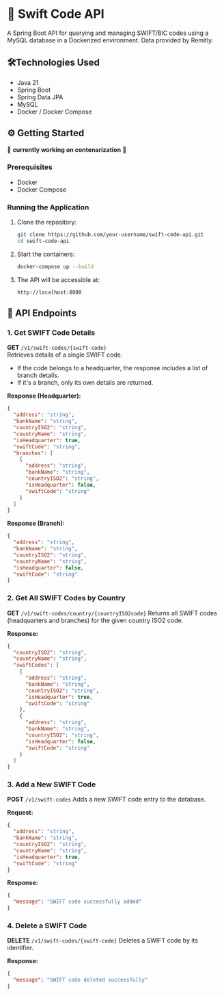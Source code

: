 # 🏦 Swift Code API

A Spring Boot API for querying and managing SWIFT/BIC codes using a MySQL database in a Dockerized environment. Data provided by Remitly.

## 🛠️Technologies Used

* Java 21
* Spring Boot
* Spring Data JPA
* MySQL
* Docker / Docker Compose

## ⚙️ Getting Started
🚧 **currently working on contenarization** 🚧

### Prerequisites

* Docker
* Docker Compose

### Running the Application

1. Clone the repository:

   ```bash
   git clone https://github.com/your-username/swift-code-api.git
   cd swift-code-api
   ```

2. Start the containers:

   ```bash
   docker-compose up --build
   ```

3. The API will be accessible at:

   ```
   http://localhost:8080
   ```

## 🚩 API Endpoints

### 1. Get SWIFT Code Details
**GET** `/v1/swift-codes/{swift-code}`  
Retrieves details of a single SWIFT code.

- If the code belongs to a headquarter, the response includes a list of branch details.
- If it's a branch, only its own details are returned.

**Response (Headquarter):**
```json
{
  "address": "string",
  "bankName": "string",
  "countryISO2": "string",
  "countryName": "string",
  "isHeadquarter": true,
  "swiftCode": "string",
  "branches": [
    {
      "address": "string",
      "bankName": "string",
      "countryISO2": "string",
      "isHeadquarter": false,
      "swiftCode": "string"
    }
  ]
}
```
**Response (Branch):**
```json
{
  "address": "string",
  "bankName": "string",
  "countryISO2": "string",
  "countryName": "string",
  "isHeadquarter": false,
  "swiftCode": "string"
}
```
### 2. Get All SWIFT Codes by Country
**GET** `/v1/swift-codes/country/{countryISO2code}`
Returns all SWIFT codes (headquarters and branches) for the given country ISO2 code.

**Response:**
```json
{
  "countryISO2": "string",
  "countryName": "string",
  "swiftCodes": [
    {
      "address": "string",
      "bankName": "string",
      "countryISO2": "string",
      "isHeadquarter": true,
      "swiftCode": "string"
    },
    {
      "address": "string",
      "bankName": "string",
      "countryISO2": "string",
      "isHeadquarter": false,
      "swiftCode": "string"
    }
  ]
}
```
### 3. Add a New SWIFT Code
**POST** `/v1/swift-codes`
Adds a new SWIFT code entry to the database.

**Request:**
```json
{
  "address": "string",
  "bankName": "string",
  "countryISO2": "string",
  "countryName": "string",
  "isHeadquarter": true,
  "swiftCode": "string"
}
```

**Response:**
```json
{
  "message": "SWIFT code successfully added"
}
```

### 4. Delete a SWIFT Code
**DELETE** `/v1/swift-codes/{swift-code}`
Deletes a SWIFT code by its identifier.

**Response:**
```json
{
  "message": "SWIFT code deleted successfully"
}
```








